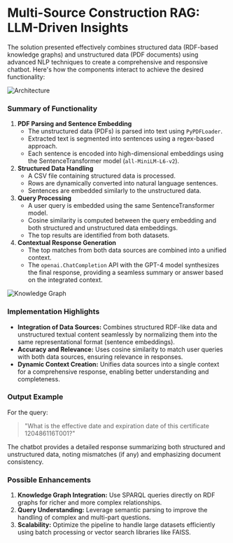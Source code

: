 # Multi-Source Construction RAG: LLM-Driven Insights
The solution presented effectively combines structured data (RDF-based knowledge graphs) and unstructured data (PDF documents) using advanced NLP techniques to create a comprehensive and responsive chatbot. Here's how the components interact to achieve the desired functionality:

![Architecture](image.png)


### **Summary of Functionality**

1. **PDF Parsing and Sentence Embedding**
    - The unstructured data (PDFs) is parsed into text using `PyPDFLoader`.
    - Extracted text is segmented into sentences using a regex-based approach.
    - Each sentence is encoded into high-dimensional embeddings using the SentenceTransformer model (`all-MiniLM-L6-v2`).
2. **Structured Data Handling**
    - A CSV file containing structured data is processed.
    - Rows are dynamically converted into natural language sentences.
    - Sentences are embedded similarly to the unstructured data.
3. **Query Processing**
    - A user query is embedded using the same SentenceTransformer model.
    - Cosine similarity is computed between the query embedding and both structured and unstructured data embeddings.
    - The top results are identified from both datasets.
4. **Contextual Response Generation**
    - The top matches from both data sources are combined into a unified context.
    - The `openai.ChatCompletion` API with the GPT-4 model synthesizes the final response, providing a seamless summary or answer based on the integrated context.

![Knowledge Graph](image1.png)

### **Implementation Highlights**

- **Integration of Data Sources:** Combines structured RDF-like data and unstructured textual content seamlessly by normalizing them into the same representational format (sentence embeddings).
- **Accuracy and Relevance:** Uses cosine similarity to match user queries with both data sources, ensuring relevance in responses.
- **Dynamic Context Creation:** Unifies data sources into a single context for a comprehensive response, enabling better understanding and completeness.

### **Output Example**

For the query:

> "What is the effective date and expiration date of this certificate 120486116T001?"
> 

The chatbot provides a detailed response summarizing both structured and unstructured data, noting mismatches (if any) and emphasizing document consistency.

### **Possible Enhancements**

1. **Knowledge Graph Integration:** Use SPARQL queries directly on RDF graphs for richer and more complex relationships.
2. **Query Understanding:** Leverage semantic parsing to improve the handling of complex and multi-part questions.
3. **Scalability:** Optimize the pipeline to handle large datasets efficiently using batch processing or vector search libraries like FAISS.
